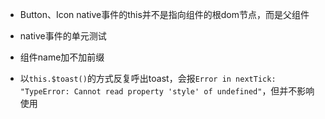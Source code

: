+ Button、Icon native事件的this并不是指向组件的根dom节点，而是父组件

+ native事件的单元测试

+ 组件name加不加前缀

+ 以`this.$toast()`的方式反复呼出toast，会报`Error in nextTick: "TypeError: Cannot read property 'style' of undefined"`，但并不影响使用
